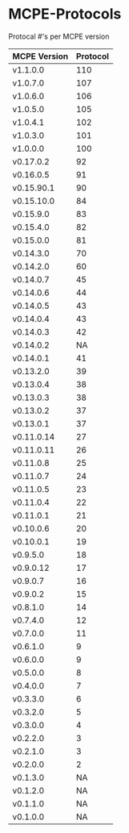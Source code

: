 
# MCPE-Protocols
Protocal #'s per MCPE version


| MCPE Version  | Protocol |
| ------------- | ------------- |
| v1.1.0.0 | 110 |
| v1.0.7.0 | 107 |
| v1.0.6.0 | 106|
| v1.0.5.0 | 105|
|  v1.0.4.1  |  102  |
|  v1.0.3.0  |  101  |
|  v1.0.0.0  |  100  |
|  v0.17.0.2  | 92  |
|  v0.16.0.5  | 91  |
|  v0.15.90.1  |  90  |
|  v0.15.10.0  | 84  |
|  v0.15.9.0  |  83  |
|  v0.15.4.0  |  82  |
|  v0.15.0.0  |  81  |
|  v0.14.3.0  |  70  |
|  v0.14.2.0  |  60  |
|  v0.14.0.7  |  45  |
|  v0.14.0.6  |  44  |
|  v0.14.0.5  |  43  |
|  v0.14.0.4  |  43  |
|  v0.14.0.3  |  42  |
|  v0.14.0.2  |   NA   |
|  v0.14.0.1  |  41  |
|  v0.13.2.0  |  39  |
|  v0.13.0.4  |  38  |
|  v0.13.0.3  |  38  |
|  v0.13.0.2  |  37  |
|  v0.13.0.1  |  37  |
|  v0.11.0.14  |  27  |
|  v0.11.0.11  |  26  |
|  v0.11.0.8  |  25  |
|  v0.11.0.7  |  24  |
|  v0.11.0.5  |  23  |
|  v0.11.0.4  |  22  |
|  v0.11.0.1  |  21  |
|  v0.10.0.6  |  20  |
|  v0.10.0.1  |  19  |
|  v0.9.5.0  |  18  |
|  v0.9.0.12  |  17  |
|  v0.9.0.7  |  16  |
|  v0.9.0.2  |  15  |
|  v0.8.1.0  |  14  |
|  v0.7.4.0  |  12  |
|  v0.7.0.0  |  11  |
|  v0.6.1.0  |  9  |
|  v0.6.0.0  |  9  |
|  v0.5.0.0  |  8  |
|  v0.4.0.0  |  7  |
|  v0.3.3.0  |  6  |
|  v0.3.2.0  |  5  |
|  v0.3.0.0  |  4  |
|  v0.2.2.0  |  3  |
|  v0.2.1.0  |  3  |
|  v0.2.0.0  |  2  |
|  v0.1.3.0  |  NA  |
|  v0.1.2.0  |  NA  |
|  v0.1.1.0  |  NA  |
|  v0.1.0.0  |  NA  |
